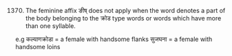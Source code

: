 1370. The feminine affix ङीष् does not apply when the word denotes a part of the body belonging to the क्रोड type words or words which have more than one syllable.

e.g कल्याणक्रोडा = a female with handsome flanks
सुजघना = a female with handsome loins
